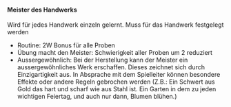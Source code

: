 #### Meister des Handwerks

Wird für jedes Handwerk einzeln gelernt. Muss für das Handwerk festgelegt werden

* Routine: 2W Bonus für alle Proben
* Übung macht den Meister: Schwierigkeit aller Proben um 2 reduziert
* Aussergewöhnlich: Bei der Herstellung kann der Meister ein aussergewöhnliches Werk erschaffen. Dieses zeichnet sich
durch Einzigartigkeit aus. In Absprache mit dem Spielleiter können besondere Effekte oder andere Regeln gebrochen
werden (Z.B.: Ein Schwert aus Gold das hart und scharf wie aus Stahl ist. Ein Garten in dem zu jeden wichtigen Feiertag, 
und auch nur dann, Blumen blühen.)
